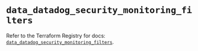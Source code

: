 # `data_datadog_security_monitoring_filters`

Refer to the Terraform Registry for docs: [`data_datadog_security_monitoring_filters`](https://registry.terraform.io/providers/datadog/datadog/3.36.1/docs/data-sources/security_monitoring_filters).
